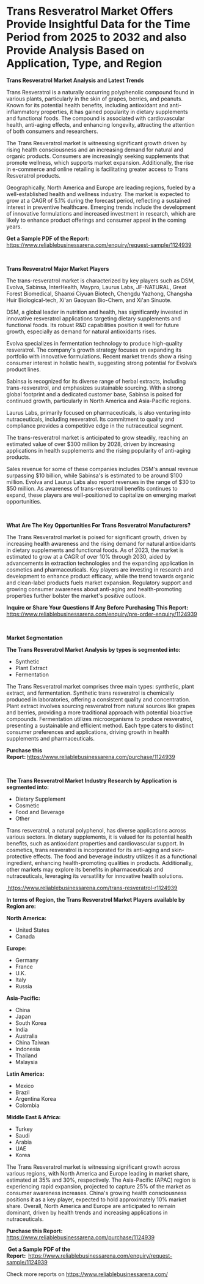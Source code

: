 <p><h1>Trans Resveratrol Market Offers Provide Insightful Data for the Time Period from 2025 to 2032 and also Provide Analysis Based on Application, Type, and Region</h1></p><p><strong>Trans Resveratrol Market Analysis and Latest Trends</strong></p>
<p><p>Trans Resveratrol is a naturally occurring polyphenolic compound found in various plants, particularly in the skin of grapes, berries, and peanuts. Known for its potential health benefits, including antioxidant and anti-inflammatory properties, it has gained popularity in dietary supplements and functional foods. The compound is associated with cardiovascular health, anti-aging effects, and enhancing longevity, attracting the attention of both consumers and researchers.</p><p>The Trans Resveratrol market is witnessing significant growth driven by rising health consciousness and an increasing demand for natural and organic products. Consumers are increasingly seeking supplements that promote wellness, which supports market expansion. Additionally, the rise in e-commerce and online retailing is facilitating greater access to Trans Resveratrol products. </p><p>Geographically, North America and Europe are leading regions, fueled by a well-established health and wellness industry. The market is expected to grow at a CAGR of 5.1% during the forecast period, reflecting a sustained interest in preventive healthcare. Emerging trends include the development of innovative formulations and increased investment in research, which are likely to enhance product offerings and consumer appeal in the coming years.</p></p>
<p><strong>Get a Sample PDF of the Report:&nbsp;</strong> <a href="https://www.reliablebusinessarena.com/enquiry/request-sample/1124939?utm_campaign=2527&utm_medium=2&utm_source=Github&utm_content=ia&utm_term=21032025&utm_id=trans-resveratrol">https://www.reliablebusinessarena.com/enquiry/request-sample/1124939</a></p>
<p>&nbsp;</p>
<p><strong>Trans Resveratrol Major Market Players</strong></p>
<p><p>The trans-resveratrol market is characterized by key players such as DSM, Evolva, Sabinsa, InterHealth, Maypro, Laurus Labs, JF-NATURAL, Great Forest Biomedical, Shaanxi Ciyuan Biotech, Chengdu Yazhong, Changsha Huir Biological-tech, Xi'an Gaoyuan Bio-Chem, and Xi'an Sinuote. </p><p>DSM, a global leader in nutrition and health, has significantly invested in innovative resveratrol applications targeting dietary supplements and functional foods. Its robust R&D capabilities position it well for future growth, especially as demand for natural antioxidants rises.</p><p>Evolva specializes in fermentation technology to produce high-quality resveratrol. The company's growth strategy focuses on expanding its portfolio with innovative formulations. Recent market trends show a rising consumer interest in holistic health, suggesting strong potential for Evolva’s product lines.</p><p>Sabinsa is recognized for its diverse range of herbal extracts, including trans-resveratrol, and emphasizes sustainable sourcing. With a strong global footprint and a dedicated customer base, Sabinsa is poised for continued growth, particularly in North America and Asia-Pacific regions.</p><p>Laurus Labs, primarily focused on pharmaceuticals, is also venturing into nutraceuticals, including resveratrol. Its commitment to quality and compliance provides a competitive edge in the nutraceutical segment.</p><p>The trans-resveratrol market is anticipated to grow steadily, reaching an estimated value of over $300 million by 2028, driven by increasing applications in health supplements and the rising popularity of anti-aging products. </p><p>Sales revenue for some of these companies includes DSM's annual revenue surpassing $10 billion, while Sabinsa's is estimated to be around $100 million. Evolva and Laurus Labs also report revenues in the range of $30 to $50 million. As awareness of trans-resveratrol benefits continues to expand, these players are well-positioned to capitalize on emerging market opportunities.</p></p>
<p>&nbsp;</p>
<p><strong>What Are The Key Opportunities For Trans Resveratrol Manufacturers?</strong></p>
<p><p>The Trans Resveratrol market is poised for significant growth, driven by increasing health awareness and the rising demand for natural antioxidants in dietary supplements and functional foods. As of 2023, the market is estimated to grow at a CAGR of over 10% through 2030, aided by advancements in extraction technologies and the expanding application in cosmetics and pharmaceuticals. Key players are investing in research and development to enhance product efficacy, while the trend towards organic and clean-label products fuels market expansion. Regulatory support and growing consumer awareness about anti-aging and health-promoting properties further bolster the market's positive outlook.</p></p>
<p><strong>Inquire or Share Your Questions If Any Before Purchasing This Report:</strong> <a href="https://www.reliablebusinessarena.com/enquiry/pre-order-enquiry/1124939?utm_campaign=2527&utm_medium=2&utm_source=Github&utm_content=ia&utm_term=21032025&utm_id=trans-resveratrol">https://www.reliablebusinessarena.com/enquiry/pre-order-enquiry/1124939</a></p>
<p>&nbsp;</p>
<p><strong>Market Segmentation</strong></p>
<p><strong>The Trans Resveratrol Market Analysis by types is segmented into:</strong></p>
<p><ul><li>Synthetic</li><li>Plant Extract</li><li>Fermentation</li></ul></p>
<p><p>The Trans Resveratrol market comprises three main types: synthetic, plant extract, and fermentation. Synthetic trans resveratrol is chemically produced in laboratories, offering a consistent quality and concentration. Plant extract involves sourcing resveratrol from natural sources like grapes and berries, providing a more traditional approach with potential bioactive compounds. Fermentation utilizes microorganisms to produce resveratrol, presenting a sustainable and efficient method. Each type caters to distinct consumer preferences and applications, driving growth in health supplements and pharmaceuticals.</p></p>
<p><strong>Purchase this Report:&nbsp;</strong><a href="https://www.reliablebusinessarena.com/purchase/1124939?utm_campaign=2527&utm_medium=2&utm_source=Github&utm_content=ia&utm_term=21032025&utm_id=trans-resveratrol">https://www.reliablebusinessarena.com/purchase/1124939</a></p>
<p>&nbsp;</p>
<p><strong>The Trans Resveratrol Market Industry Research by Application is segmented into:</strong></p>
<p><ul><li>Dietary Supplement</li><li>Cosmetic</li><li>Food and Beverage</li><li>Other</li></ul></p>
<p><p>Trans resveratrol, a natural polyphenol, has diverse applications across various sectors. In dietary supplements, it is valued for its potential health benefits, such as antioxidant properties and cardiovascular support. In cosmetics, trans resveratrol is incorporated for its anti-aging and skin-protective effects. The food and beverage industry utilizes it as a functional ingredient, enhancing health-promoting qualities in products. Additionally, other markets may explore its benefits in pharmaceuticals and nutraceuticals, leveraging its versatility for innovative health solutions.</p></p>
<p><a href="https://www.reliablebusinessarena.com/trans-resveratrol-r1124939?utm_campaign=2527&utm_medium=2&utm_source=Github&utm_content=ia&utm_term=21032025&utm_id=trans-resveratrol">&nbsp;https://www.reliablebusinessarena.com/trans-resveratrol-r1124939</a></p>
<p><strong>In terms of Region, the Trans Resveratrol Market Players available by Region are:</strong></p>
<p>
    <p> <strong> North America: </strong>
        <ul>
            <li>United States</li>
            <li>Canada</li>
        </ul>
        </p> 
    <p> <strong> Europe: </strong>
        <ul>
            <li>Germany</li>
            <li>France</li>
            <li>U.K.</li>
            <li>Italy</li>
            <li>Russia</li>
        </ul>
        </p> 
    <p> <strong> Asia-Pacific: </strong>
        <ul>
            <li>China</li>
            <li>Japan</li>
            <li>South Korea</li>
            <li>India</li>
            <li>Australia</li>
            <li>China Taiwan</li>
            <li>Indonesia</li>
            <li>Thailand</li>
            <li>Malaysia</li>
        </ul>
        </p> 
    <p> <strong> Latin America: </strong>
        <ul>
            <li>Mexico</li>
            <li>Brazil</li>
            <li>Argentina Korea</li>
            <li>Colombia</li>
        </ul>
        </p> 
    <p> <strong> Middle East & Africa: </strong>
        <ul>
            <li>Turkey</li>
            <li>Saudi</li>
            <li>Arabia</li>
            <li>UAE</li>
            <li>Korea</li>
        </ul>
    </p>
    </p>
<p><p>The Trans Resveratrol market is witnessing significant growth across various regions, with North America and Europe leading in market share, estimated at 35% and 30%, respectively. The Asia-Pacific (APAC) region is experiencing rapid expansion, projected to capture 25% of the market as consumer awareness increases. China's growing health consciousness positions it as a key player, expected to hold approximately 10% market share. Overall, North America and Europe are anticipated to remain dominant, driven by health trends and increasing applications in nutraceuticals.</p></p>
<p><strong>Purchase this Report: </strong><a href="https://www.reliablebusinessarena.com/purchase/1124939?utm_campaign=2527&utm_medium=2&utm_source=Github&utm_content=ia&utm_term=21032025&utm_id=trans-resveratrol">https://www.reliablebusinessarena.com/purchase/1124939</a></p>
<p>&nbsp;<strong>Get a Sample PDF of the Report:&nbsp;&nbsp;</strong><a href="https://www.reliablebusinessarena.com/enquiry/request-sample/1124939?utm_campaign=2527&utm_medium=2&utm_source=Github&utm_content=ia&utm_term=21032025&utm_id=trans-resveratrol">https://www.reliablebusinessarena.com/enquiry/request-sample/1124939</a></p>
<p><strong></strong></p>
<p>Check more reports on <a href="https://www.reliablebusinessarena.com/?utm_campaign=2527&utm_medium=2&utm_source=Github&utm_content=ia&utm_term=21032025&utm_id=trans-resveratrol">https://www.reliablebusinessarena.com/</a></p>